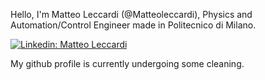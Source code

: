Hello, I'm Matteo Leccardi (@Matteoleccardi), Physics and Automation/Control Engineer made in Politecnico di Milano.

[![Linkedin: Matteo Leccardi](https://img.shields.io/badge/-Matteo_Leccardi-blue?style=flat-square&logo=Linkedin&logoColor=white&link=https://www.linkedin.com/in/matteo-leccardi-35027115a/)](https://www.linkedin.com/in/matteo-leccardi-35027115a/)

My github profile is currently undergoing some cleaning.

<!---
- 👋 Hi, I’m @Matteoleccardi
- 👀 I’m interested in ...
- 🌱 I’m currently learning ...
- 💞️ I’m looking to collaborate on ...
- 📫 How to reach me ...
--->

<!---
Matteoleccardi/Matteoleccardi is a ✨ special ✨ repository because its `README.md` (this file) appears on your GitHub profile.
You can click the Preview link to take a look at your changes.
--->
